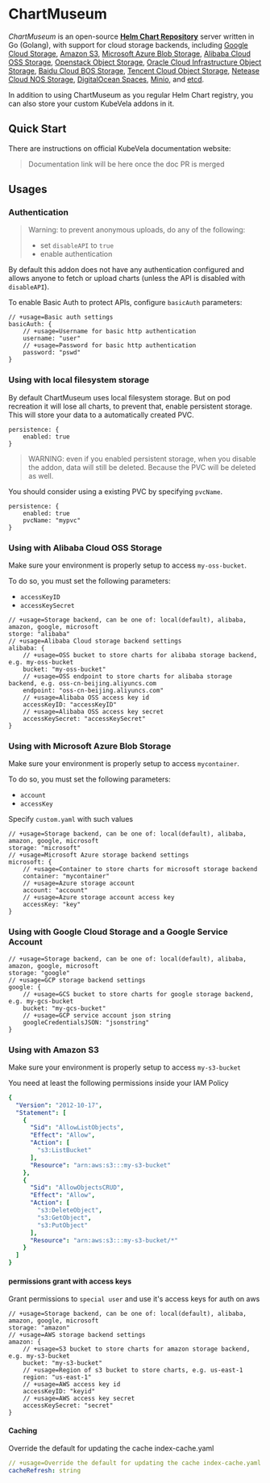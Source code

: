 # ChartMuseum

*ChartMuseum* is an open-source **[Helm Chart Repository](https://helm.sh/docs/topics/chart_repository/)** server written in Go (Golang), with support for cloud storage backends, including [Google Cloud Storage](https://cloud.google.com/storage/), [Amazon S3](https://aws.amazon.com/s3/), [Microsoft Azure Blob Storage](https://azure.microsoft.com/en-us/services/storage/blobs/), [Alibaba Cloud OSS Storage](https://www.alibabacloud.com/product/oss), [Openstack Object Storage](https://developer.openstack.org/api-ref/object-store/), [Oracle Cloud Infrastructure Object Storage](https://cloud.oracle.com/storage), [Baidu Cloud BOS Storage](https://cloud.baidu.com/product/bos.html), [Tencent Cloud Object Storage](https://intl.cloud.tencent.com/product/cos), [Netease Cloud NOS Storage](https://www.163yun.com/product/nos), [DigitalOcean Spaces](https://www.digitalocean.com/products/spaces/), [Minio](https://min.io/), and [etcd](https://etcd.io/).

In addition to using ChartMuseum as you regular Helm Chart registry, you can also store your custom KubeVela addons in it.

## Quick Start

There are instructions on official KubeVela documentation website: 

> Documentation link will be here once the doc PR is merged

## Usages
### Authentication

> Warning: to prevent anonymous uploads, do any of the following: 
> - set `disableAPI` to `true`
> - enable authentication

By default this addon does not have any authentication configured and allows anyone to fetch or upload charts (unless the API is disabled with `disableAPI`).

To enable Basic Auth to protect APIs, configure `basicAuth` parameters:

```json5
// +usage=Basic auth settings
basicAuth: {
	// +usage=Username for basic http authentication
	username: "user"
	// +usage=Password for basic http authentication
	password: "pswd"
}
```

### Using with local filesystem storage

By default ChartMuseum uses local filesystem storage. But on pod recreation it will lose all charts, to prevent that, enable persistent storage. This will store your data to a automatically created PVC.

```json5
persistence: {
	enabled: true
}
```

> WARNING: even if you enabled persistent storage, when you disable the addon, data will still be deleted. Because the PVC will be deleted as well. 

You should consider using a existing PVC by specifying `pvcName`.

```json5
persistence: {
	enabled: true
	pvcName: "mypvc"
}
```

### Using with Alibaba Cloud OSS Storage

Make sure your environment is properly setup to access `my-oss-bucket`.

To do so, you must set the following parameters:
- `accessKeyID`
- `accessKeySecret`

```json5
// +usage=Storage backend, can be one of: local(default), alibaba, amazon, google, microsoft
storge: "alibaba"
// +usage=Alibaba Cloud storage backend settings
alibaba: {
	// +usage=OSS bucket to store charts for alibaba storage backend, e.g. my-oss-bucket
	bucket: "my-oss-bucket"
	// +usage=OSS endpoint to store charts for alibaba storage backend, e.g. oss-cn-beijing.aliyuncs.com
	endpoint: "oss-cn-beijing.aliyuncs.com"
	// +usage=Alibaba OSS access key id
	accessKeyID: "accessKeyID"
	// +usage=Alibaba OSS access key secret
	accessKeySecret: "accessKeySecret"
}
```

### Using with Microsoft Azure Blob Storage

Make sure your environment is properly setup to access `mycontainer`.

To do so, you must set the following parameters:
- `account`
- `accessKey`

Specify `custom.yaml` with such values

```json5
// +usage=Storage backend, can be one of: local(default), alibaba, amazon, google, microsoft
storage: "microsoft"
// +usage=Microsoft Azure storage backend settings
microsoft: {
	// +usage=Container to store charts for microsoft storage backend
	container: "mycontainer"
	// +usage=Azure storage account
	account: "account"
	// +usage=Azure storage account access key
	accessKey: "key"
}
```

### Using with Google Cloud Storage and a Google Service Account

```json5
// +usage=Storage backend, can be one of: local(default), alibaba, amazon, google, microsoft
storage: "google"
// +usage=GCP storage backend settings
google: {
	// +usage=GCS bucket to store charts for google storage backend, e.g. my-gcs-bucket
	bucket: "my-gcs-bucket"
	// +usage=GCP service account json string
	googleCredentialsJSON: "jsonstring"
}
```

### Using with Amazon S3
Make sure your environment is properly setup to access `my-s3-bucket`

You need at least the following permissions inside your IAM Policy
```yaml
{
  "Version": "2012-10-17",
  "Statement": [
    {
      "Sid": "AllowListObjects",
      "Effect": "Allow",
      "Action": [
        "s3:ListBucket"
      ],
      "Resource": "arn:aws:s3:::my-s3-bucket"
    },
    {
      "Sid": "AllowObjectsCRUD",
      "Effect": "Allow",
      "Action": [
        "s3:DeleteObject",
        "s3:GetObject",
        "s3:PutObject"
      ],
      "Resource": "arn:aws:s3:::my-s3-bucket/*"
    }
  ]
}
```

#### permissions grant with access keys

Grant permissions to `special user` and use it's access keys for auth on aws

```json5
// +usage=Storage backend, can be one of: local(default), alibaba, amazon, google, microsoft
storage: "amazon"
// +usage=AWS storage backend settings
amazon: {
	// +usage=S3 bucket to store charts for amazon storage backend, e.g. my-s3-bucket
	bucket: "my-s3-bucket"
	// +usage=Region of s3 bucket to store charts, e.g. us-east-1
	region: "us-east-1"
	// +usage=AWS access key id
	accessKeyID: "keyid"
	// +usage=AWS access key secret
	accessKeySecret: "secret"
}
```

#### Caching

Override the default for updating the cache index-cache.yaml

```yaml
// +usage=Override the default for updating the cache index-cache.yaml e.g. 5m, 1s
cacheRefresh: string
```